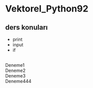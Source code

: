 # Vektorel_Python92

## ders konuları
* print
* input
* if
<br>
Deneme1
<br>
Deneme2
<br>
Deneme3
<br>
Deneme444


